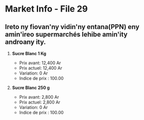 # Market Info - File 29

## Ireto ny fiovan'ny vidin'ny entana(PPN) eny amin'ireo supermarchés lehibe amin'ity androany ity.

1. **Sucre Blanc 1 Kg**
   - Prix avant: 12,400 Ar
   - Prix actuel: 12,400 Ar
   - Variation: 0 Ar
   - Indice de prix : 100.00

2. **Sucre Blanc 250 g**
   - Prix avant: 2,800 Ar
   - Prix actuel: 2,800 Ar
   - Variation: 0 Ar
   - Indice de prix : 100.00

